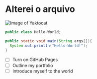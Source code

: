 # Alterei o arquivo

![Image of Yaktocat](https://octodex.github.com/images/yaktocat.png)

``` java
public class Hello-World;

public static void main(String args[]){
  System.out.println("Hello-World!");
}
```
- [ ] Turn on GitHub Pages
- [ ] Outline my portfolio
- [ ] Introduce myself to the world
